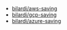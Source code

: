 - [bilardi/aws-saving](https://github.com/bilardi/aws-saving)
- [bilardi/gcp-saving](https://github.com/bilardi/gcp-saving)
- [bilardi/azure-saving](https://github.com/bilardi/azure-saving)
